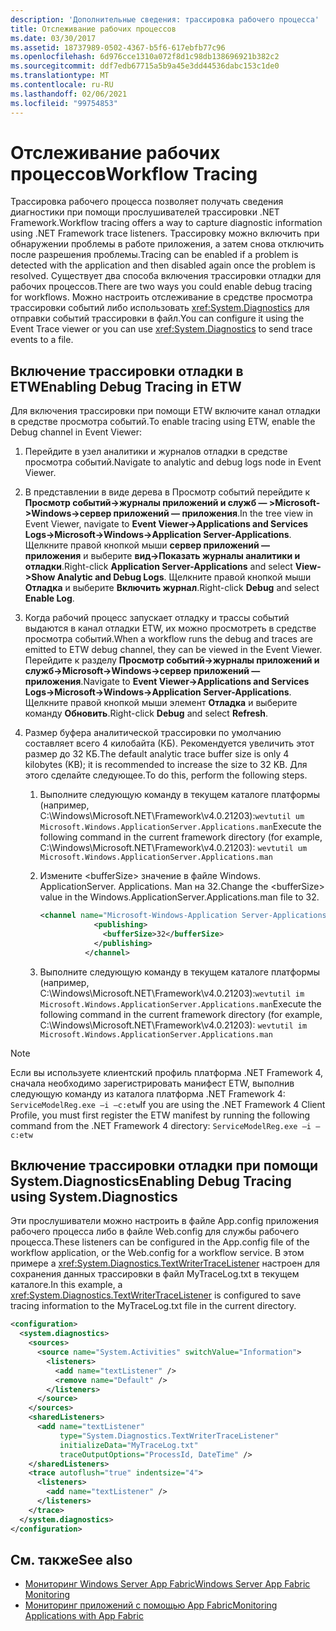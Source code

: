 ```yaml
---
description: 'Дополнительные сведения: трассировка рабочего процесса'
title: Отслеживание рабочих процессов
ms.date: 03/30/2017
ms.assetid: 18737989-0502-4367-b5f6-617ebfb77c96
ms.openlocfilehash: 6d976cce1310a072f8d1c98db138696921b382c2
ms.sourcegitcommit: ddf7edb67715a5b9a45e3dd44536dabc153c1de0
ms.translationtype: MT
ms.contentlocale: ru-RU
ms.lasthandoff: 02/06/2021
ms.locfileid: "99754853"
---
```

# <a name="workflow-tracing"></a><span data-ttu-id="d38c2-103">Отслеживание рабочих процессов</span><span class="sxs-lookup"><span data-stu-id="d38c2-103">Workflow Tracing</span></span>

<span data-ttu-id="d38c2-104">Трассировка рабочего процесса позволяет получать сведения диагностики при помощи прослушивателей трассировки .NET Framework.</span><span class="sxs-lookup"><span data-stu-id="d38c2-104">Workflow tracing offers a way to capture diagnostic information using .NET Framework trace listeners.</span></span> <span data-ttu-id="d38c2-105">Трассировку можно включить при обнаружении проблемы в работе приложения, а затем снова отключить после разрешения проблемы.</span><span class="sxs-lookup"><span data-stu-id="d38c2-105">Tracing can be enabled if a problem is detected with the application and then disabled again once the problem is resolved.</span></span> <span data-ttu-id="d38c2-106">Существует два способа включения трассировки отладки для рабочих процессов.</span><span class="sxs-lookup"><span data-stu-id="d38c2-106">There are two ways you could enable debug tracing for workflows.</span></span> <span data-ttu-id="d38c2-107">Можно настроить отслеживание в средстве просмотра трассировки событий либо использовать <xref:System.Diagnostics> для отправки событий трассировки в файл.</span><span class="sxs-lookup"><span data-stu-id="d38c2-107">You can configure it using the Event Trace viewer or you can use <xref:System.Diagnostics> to send trace events to a file.</span></span>  
  
## <a name="enabling-debug-tracing-in-etw"></a><span data-ttu-id="d38c2-108">Включение трассировки отладки в ETW</span><span class="sxs-lookup"><span data-stu-id="d38c2-108">Enabling Debug Tracing in ETW</span></span>  

 <span data-ttu-id="d38c2-109">Для включения трассировки при помощи ETW включите канал отладки в средстве просмотра событий.</span><span class="sxs-lookup"><span data-stu-id="d38c2-109">To enable tracing using ETW, enable the Debug channel in Event Viewer:</span></span>  
  
1. <span data-ttu-id="d38c2-110">Перейдите в узел аналитики и журналов отладки в средстве просмотра событий.</span><span class="sxs-lookup"><span data-stu-id="d38c2-110">Navigate to analytic and debug logs node in Event Viewer.</span></span>  
  
2. <span data-ttu-id="d38c2-111">В представлении в виде дерева в Просмотр событий перейдите к **Просмотр событий->журналы приложений и служб — >Microsoft->Windows->сервер приложений — приложения**.</span><span class="sxs-lookup"><span data-stu-id="d38c2-111">In the tree view in Event Viewer, navigate to **Event Viewer->Applications and Services Logs->Microsoft->Windows->Application Server-Applications**.</span></span> <span data-ttu-id="d38c2-112">Щелкните правой кнопкой мыши **сервер приложений — приложения** и выберите **вид->Показать журналы аналитики и отладки**.</span><span class="sxs-lookup"><span data-stu-id="d38c2-112">Right-click **Application Server-Applications** and select **View->Show Analytic and Debug Logs**.</span></span> <span data-ttu-id="d38c2-113">Щелкните правой кнопкой мыши **Отладка** и выберите **Включить журнал**.</span><span class="sxs-lookup"><span data-stu-id="d38c2-113">Right-click **Debug** and select **Enable Log**.</span></span>  
  
3. <span data-ttu-id="d38c2-114">Когда рабочий процесс запускает отладку и трассы событий выдаются в канал отладки ETW, их можно просмотреть в средстве просмотра событий.</span><span class="sxs-lookup"><span data-stu-id="d38c2-114">When a workflow runs the debug and traces are emitted to ETW debug channel, they can be viewed in the Event Viewer.</span></span> <span data-ttu-id="d38c2-115">Перейдите к разделу **Просмотр событий->журналы приложений и служб->Microsoft->Windows->сервер приложений — приложения**.</span><span class="sxs-lookup"><span data-stu-id="d38c2-115">Navigate to **Event Viewer->Applications and Services Logs->Microsoft->Windows->Application Server-Applications**.</span></span> <span data-ttu-id="d38c2-116">Щелкните правой кнопкой мыши элемент **Отладка** и выберите команду **Обновить**.</span><span class="sxs-lookup"><span data-stu-id="d38c2-116">Right-click **Debug** and select **Refresh**.</span></span>  
  
4. <span data-ttu-id="d38c2-117">Размер буфера аналитической трассировки по умолчанию составляет всего 4 килобайта (КБ). Рекомендуется увеличить этот размер до 32 КБ.</span><span class="sxs-lookup"><span data-stu-id="d38c2-117">The default analytic trace buffer size is only 4 kilobytes (KB); it is recommended to increase the size to 32 KB.</span></span> <span data-ttu-id="d38c2-118">Для этого сделайте следующее.</span><span class="sxs-lookup"><span data-stu-id="d38c2-118">To do this, perform the following steps.</span></span>  
  
    1. <span data-ttu-id="d38c2-119">Выполните следующую команду в текущем каталоге платформы (например, C:\Windows\Microsoft.NET\Framework\v4.0.21203):`wevtutil um Microsoft.Windows.ApplicationServer.Applications.man`</span><span class="sxs-lookup"><span data-stu-id="d38c2-119">Execute the following command in the current framework directory (for example, C:\Windows\Microsoft.NET\Framework\v4.0.21203): `wevtutil um Microsoft.Windows.ApplicationServer.Applications.man`</span></span>  
  
    2. <span data-ttu-id="d38c2-120">Измените \<bufferSize> значение в файле Windows. ApplicationServer. Applications. Man на 32.</span><span class="sxs-lookup"><span data-stu-id="d38c2-120">Change the \<bufferSize> value in the Windows.ApplicationServer.Applications.man file to 32.</span></span>  
  
        ```xml  
        <channel name="Microsoft-Windows-Application Server-Applications/Analytic" chid="ANALYTIC_CHANNEL" symbol="ANALYTIC_CHANNEL" type="Analytic" enabled="false" isolation="Application" message="$(string.MICROSOFT_WINDOWS_APPLICATIONSERVER_APPLICATIONS.channel.ANALYTIC_CHANNEL.message)" >  
                    <publishing>  
                      <bufferSize>32</bufferSize>  
                    </publishing>  
                  </channel>  
        ```  
  
    3. <span data-ttu-id="d38c2-121">Выполните следующую команду в текущем каталоге платформы (например, C:\Windows\Microsoft.NET\Framework\v4.0.21203):`wevtutil im Microsoft.Windows.ApplicationServer.Applications.man`</span><span class="sxs-lookup"><span data-stu-id="d38c2-121">Execute the following command in the current framework directory (for example, C:\Windows\Microsoft.NET\Framework\v4.0.21203): `wevtutil im Microsoft.Windows.ApplicationServer.Applications.man`</span></span>  
  
> [!NOTE]
> <span data-ttu-id="d38c2-122">Если вы используете клиентский профиль платформа .NET Framework 4, сначала необходимо зарегистрировать манифест ETW, выполнив следующую команду из каталога платформа .NET Framework 4: `ServiceModelReg.exe –i –c:etw`</span><span class="sxs-lookup"><span data-stu-id="d38c2-122">If you are using the .NET Framework 4 Client Profile, you must first register the ETW manifest by running the following command from the .NET Framework 4 directory: `ServiceModelReg.exe –i –c:etw`</span></span>  
  
## <a name="enabling-debug-tracing-using-systemdiagnostics"></a><span data-ttu-id="d38c2-123">Включение трассировки отладки при помощи System.Diagnostics</span><span class="sxs-lookup"><span data-stu-id="d38c2-123">Enabling Debug Tracing using System.Diagnostics</span></span>  

 <span data-ttu-id="d38c2-124">Эти прослушиватели можно настроить в файле App.config приложения рабочего процесса либо в файле Web.config для службы рабочего процесса.</span><span class="sxs-lookup"><span data-stu-id="d38c2-124">These listeners can be configured in the App.config file of the workflow application, or the Web.config for a workflow service.</span></span> <span data-ttu-id="d38c2-125">В этом примере a <xref:System.Diagnostics.TextWriterTraceListener> настроен для сохранения данных трассировки в файл MyTraceLog.txt в текущем каталоге.</span><span class="sxs-lookup"><span data-stu-id="d38c2-125">In this example, a <xref:System.Diagnostics.TextWriterTraceListener> is configured to save tracing information to the MyTraceLog.txt file in the current directory.</span></span>  
  
```xml  
<configuration>  
  <system.diagnostics>  
    <sources>  
      <source name="System.Activities" switchValue="Information">  
        <listeners>  
          <add name="textListener" />  
          <remove name="Default" />  
        </listeners>  
      </source>  
    </sources>  
    <sharedListeners>  
      <add name="textListener"  
           type="System.Diagnostics.TextWriterTraceListener"  
           initializeData="MyTraceLog.txt"  
           traceOutputOptions="ProcessId, DateTime" />  
    </sharedListeners>  
    <trace autoflush="true" indentsize="4">  
      <listeners>  
        <add name="textListener" />  
      </listeners>  
    </trace>  
  </system.diagnostics>  
</configuration>  
```  
  
## <a name="see-also"></a><span data-ttu-id="d38c2-126">См. также</span><span class="sxs-lookup"><span data-stu-id="d38c2-126">See also</span></span>

- <span data-ttu-id="d38c2-127">[Мониторинг Windows Server App Fabric](/previous-versions/appfabric/ee677251(v=azure.10))</span><span class="sxs-lookup"><span data-stu-id="d38c2-127">[Windows Server App Fabric Monitoring](/previous-versions/appfabric/ee677251(v=azure.10))</span></span>
- <span data-ttu-id="d38c2-128">[Мониторинг приложений с помощью App Fabric](/previous-versions/appfabric/ee677276(v=azure.10))</span><span class="sxs-lookup"><span data-stu-id="d38c2-128">[Monitoring Applications with App Fabric](/previous-versions/appfabric/ee677276(v=azure.10))</span></span>
